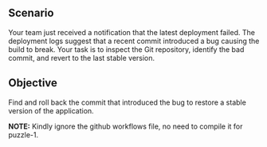 ## Scenario
Your team just received a notification that the latest deployment failed. The deployment logs suggest that a recent commit introduced a bug causing the build to break. Your task is to inspect the Git repository, identify the bad commit, and revert to the last stable version.

## Objective
Find and roll back the commit that introduced the bug to restore a stable version of the application.

**NOTE:** Kindly ignore the github workflows file, no need to compile it for puzzle-1. 
